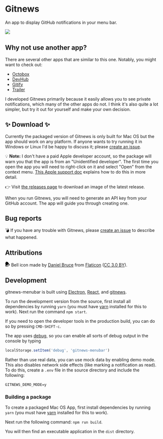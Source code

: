 # Gitnews

An app to display GitHub notifications in your menu bar.

<img src="./static/images/gitnews-demo.gif" />

## Why not use another app?

There are several other apps that are similar to this one. Notably, you might want to check out:

- [Octobox](https://octobox.io/)
- [DevHub](https://devhubapp.com/)
- [Gitify](https://www.gitify.io/)
- [Trailer](http://ptsochantaris.github.io/trailer/)

I developed Gitnews primarily because it easily allows you to see private notifications, which many of the other apps do not. I think it's also quite a lot simpler, but try it out for yourself and make your own decision.

## ✨ Download ✨

Currently the packaged version of Gitnews is only built for Mac OS but the app should work on any platform. If anyone wants to try running it in Windows or Linux I'd be happy to discuss it; please [create an issue](https://github.com/sirbrillig/gitnews-menubar/issues/new).

💡 **Note:** I don't have a paid Apple developer account, so the package will warn you that the app is from an "Unidentified developer". The first time you open the app you will need to right-click on it and select "Open" from the context menu. [This Apple support doc](https://support.apple.com/kb/ph18657?locale=en_US) explains how to do this in more detail.

👉 Visit [the releases page](https://github.com/sirbrillig/gitnews-menubar/releases) to download an image of the latest release.

When you run Gitnews, you will need to generate an API key from your GitHub account. The app will guide you through creating one.

## Bug reports

💣 If you have any trouble with Gitnews, please [create an issue](https://github.com/sirbrillig/gitnews-menubar/issues/new) to describe what happened.

## Attributions

<img src="./static/images/IconTemplateNormal.png" /> Bell icon made by <a href="http://www.flaticon.com/authors/daniel-bruce">Daniel Bruce</a> from <a href="http://www.flaticon.com">Flaticon</a> (<a href="http://creativecommons.org/licenses/by/3.0/">CC 3.0 BY</a>).

## Development

gitnews-menubar is built using [Electron](https://electron.atom.io/), [React](https://facebook.github.io/react/), and [gitnews](https://github.com/sirbrillig/gitnews).

To run the development version from the source, first install all dependencies by running `yarn` (you must have [yarn](https://yarnpkg.com/en/) installed for this to work). Next run the command `npm start`.

If you need to open the developer tools in the production build, you can do so by pressing `CMD-SHIFT-c`.

The app uses [debug](https://github.com/visionmedia/debug), so you can enable all sorts of debug output in the console by typing

```js
localStorage.setItem('debug', 'gitnews-menubar')
```

Rather than use real data, you can use mock data by enabling demo mode. This also disables network side effects (like marking a notification as read). To do this, create a `.env` file in the source directory and include the following:

```
GITNEWS_DEMO_MODE=y
```

### Building a package

To create a packaged Mac OS App, first install dependencies by running `yarn` (you must have [yarn](https://yarnpkg.com/en/) installed for this to work).

Next run the following command: `npm run build`.

You will then find an executable application in the `dist` directory.
